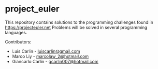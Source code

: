 # project_euler
This repository contains solutions to the programming challenges found in https://projecteuler.net
Problems will be solved in several programming languages. 

Contributors: 
- Luis Carlin - luiscarlin@gmail.com
- Marco Liy - marcolaw_2@hotmail.com
- Giancarlo Carlin - gcarlin007@hotmail.com

